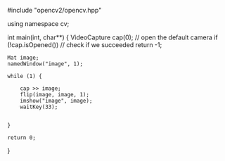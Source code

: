 



#include "opencv2/opencv.hpp"

using namespace cv;

int main(int, char**)
{
	VideoCapture cap(0); // open the default camera
	if (!cap.isOpened())  // check if we succeeded
		return -1;

	Mat image;
	namedWindow("image", 1);

	while (1) {

		cap >> image;
		flip(image, image, 1);
		imshow("image", image);
		waitKey(33);


	}
	
	return 0;
}
